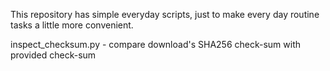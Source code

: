 This repository has simple everyday scripts, just to make every day routine tasks a little more convenient.

inspect_checksum.py - compare download's SHA256 check-sum with provided check-sum

